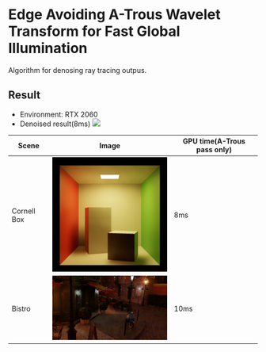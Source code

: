# Edge Avoiding A-Trous Wavelet Transform for Fast Global Illumination

Algorithm for denosing ray tracing outpus.

## Result
- Environment: RTX 2060
- Denoised result(8ms)
![](Images/A-Trous.png)

| Scene | Image | GPU time(A-Trous pass only) |
| - | - | - |
| Cornell Box | <img src="Images/CornellBox.png" alt="" width="300"/> | 8ms |
| Bistro | <img src="Images/Bistro.png" alt="" width="300"/> | 10ms |
